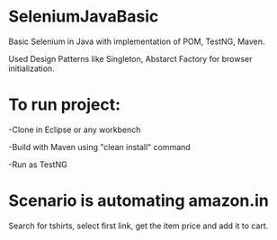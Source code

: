 # SeleniumJavaBasic
Basic Selenium in Java with implementation of POM, TestNG, Maven.

Used Design Patterns like Singleton, Abstarct Factory for browser initialization.

# To run project:

 -Clone in Eclipse or any workbench

 -Build with Maven using "clean install" command

 -Run as TestNG


# Scenario is automating amazon.in

Search for tshirts, select first link, get the item price and add it to cart.

